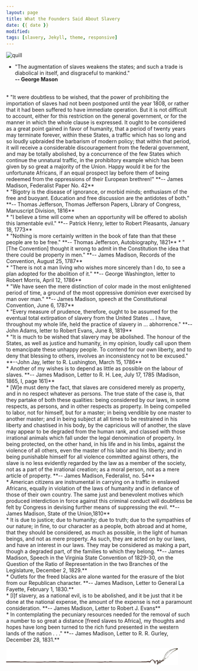 ```yaml
---
layout: page
title: What the Founders Said About Slavery 
date: {{ date }}
modified:
tags: [slavery, Jekyll, theme, responsive]
---
```


![quill](../../images/quill.gif "Quill Image")  

* "The augmentation of slaves weakens the states; and such a trade is diabolical in itself, and disgraceful to mankind."  
**-- George Mason**  
<br>
* "It were doubtless to be wished, that the power of prohibiting the importation of slaves had not been postponed until the year 1808, or rather that it had been suffered to have immediate operation. But it is not difficult to account, either for this restriction on the general government, or for the manner in which the whole clause is expressed. It ought to be considered as a great point gained in favor of humanity, that a period of twenty years may terminate forever, within these States, a traffic which has so long and so loudly upbraided the barbarism of modern policy; that within that period, it will receive a considerable discouragement from the federal government, and may be totally abolished, by a concurrence of the few States which continue the unnatural traffic, in the prohibitory example which has been given by so great a majority of the Union. Happy would it be for the unfortunate Africans, if an equal prospect lay before them of being redeemed from the oppressions of their European brethren!"  
**-- James Madison, Federalist Paper No. 42**  
<br>
* "Bigotry is the disease of ignorance, or morbid minds; enthusiasm of the free and buoyant. Education and free discussion are the antidotes of both."  
**-- Thomas Jefferson, Thomas Jefferson Papers, Library of Congress, Manuscript Division, 1816**  
<br>
* "I believe a time will come when an opportunity will be offered to abolish this lamentable evil."  
**-- Patrick Henry, letter to Robert Pleasants, January 18, 1773**  
<br>
* "Nothing is more certainly written in the book of fate than that these people are to be free."  
**-- Thomas Jefferson, Autobiography, 1821**  
* "[The Convention] thought it wrong to admit in the Constitution the idea that there could be property in men."  
**-- James Madison, Records of the Convention, August 25, 1787**  
<br>
* "There is not a man living who wishes more sincerely than I do, to see a plan adopted for the abolition of it."  
**-- George Washington, letter to Robert Morris, April 12, 1786**  
<br>
* "We have seen the mere distinction of color made in the most enlightened period of time, a ground of the most oppressive dominion ever exercised by man over man."  
**-- James Madison, speech at the Constitutional Convention, June 6, 1787**  
<br>
* "Every measure of prudence, therefore, ought to be assumed for the eventual total extirpation of slavery from the United States ... I have, throughout my whole life, held the practice of slavery in ... abhorrence."  
**-- John Adams, letter to Robert Evans, June 8, 1819**  
<br>
* "It is much to be wished that slavery may be abolished. The honour of the States, as well as justice and humanity, in my opinion, loudly call upon them to emancipate these unhappy people. To contend for our own liberty, and to deny that blessing to others, involves an inconsistency not to be excused."  
**--John Jay, letter to R. Lushington, March 15, 1786**  
<br>
* Another of my wishes is to depend as little as possible on the labour of slaves.  
**-- James Madison, Letter to R. H. Lee, July 17, 1785 (Madison, 1865, I, page 161)**  
<br>
* [W]e must deny the fact, that slaves are considered merely as property, and in no respect whatever as persons. The true state of the case is, that they partake of both these qualities: being considered by our laws, in some respects, as persons, and in other respects as property. In being compelled to labor, not for himself, but for a master; in being vendible by one master to another master; and in being subject at all times to be restrained in his liberty and chastised in his body, by the capricious will of another, the slave may appear to be degraded from the human rank, and classed with those irrational animals which fall under the legal denomination of property. In being protected, on the other hand, in his life and in his limbs, against the violence of all others, even the master of his labor and his liberty; and in being punishable himself for all violence committed against others, the slave is no less evidently regarded by the law as a member of the society, not as a part of the irrational creation; as a moral person, not as a mere article of property.   
**-- James Madison, Federalist, no. 54**  
<br>
* American citizens are instrumental in carrying on a traffic in enslaved Africans, equally in violation of the laws of humanity and in defiance of those of their own country. The same just and benevolent motives which produced interdiction in force against this criminal conduct will doubtless be felt by Congress in devising further means of suppressing the evil.  
**-- James Madison, State of the Union,1810**  
<br>
* It is due to justice; due to humanity; due to truth; due to the sympathies of our nature; in fine, to our character as a people, both abroad and at home, that they should be considered, as much as possible, in the light of human beings, and not as mere property. As such, they are acted on by our laws, and have an interest in our laws. They may be considered as making a part, though a degraded part, of the families to which they belong.  
**-- James Madison, Speech in the Virginia State Convention of 1829-30, on the Question of the Ratio of Representation in the two Branches of the Legislature, December 2, 1829.**  
<br>
* Outlets for the freed blacks are alone wanted for the erasure of the blot from our Republican character.  
**-- James Madison, Letter to General La Fayette, February 1, 1830.**  
<br>
* [I]f slavery, as a national evil, is to be abolished, and it be just that it be done at the national expense, the amount of the expense is not a paramount consideration.  
**-- James Madison, Letter to Robert J. Evans**
<br>
* In contemplating the pecuniary resources needed for the removal of such a number to so great a distance [freed slaves to Africa], my thoughts and hopes have long been turned to the rich fund presented in the western lands of the nation . . ."  
**-- James Madison, Letter to R. R. Gurley, December 28, 1831.**  

![quill](../images/quill.gif "Quill Image") 
